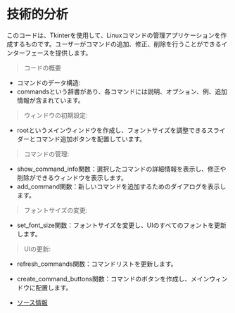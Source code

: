 # 技術的分析

このコードは、Tkinterを使用して、Linuxコマンドの管理アプリケーションを作成するものです。ユーザーがコマンドの追加、修正、削除を行うことができるインターフェースを提供します。

> コードの概要
- コマンドのデータ構造:
- commandsという辞書があり、各コマンドには説明、オプション、例、追加情報が含まれています。

> ウィンドウの初期設定:
- rootというメインウィンドウを作成し、フォントサイズを調整できるスライダーとコマンド追加ボタンを配置しています。

> コマンドの管理:
- show_command_info関数：選択したコマンドの詳細情報を表示し、修正や削除ができるウィンドウを表示します。
- add_command関数：新しいコマンドを追加するためのダイアログを表示します。

> フォントサイズの変更:
- set_font_size関数：フォントサイズを変更し、UIのすべてのフォントを更新します。

> UIの更新:
- refresh_commands関数：コマンドリストを更新します。
- create_command_buttons関数：コマンドのボタンを作成し、メインウィンドウに配置します。

- [ソース情報](https://github.com/coff2r/github-portfolio/blob/main/LinuxStudy.py)
